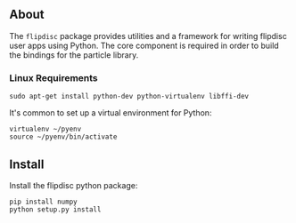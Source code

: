 ## About

The `flipdisc` package provides utilities and a framework for writing flipdisc user apps using Python. The core component is required in order to build the bindings for the particle library.


### Linux Requirements

```
sudo apt-get install python-dev python-virtualenv libffi-dev
```

It's common to set up a virtual environment for Python:

```
virtualenv ~/pyenv
source ~/pyenv/bin/activate
```


## Install

Install the flipdisc python package:

```
pip install numpy
python setup.py install
```

